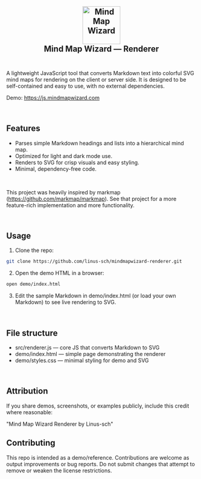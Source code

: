 

<div align="center">
  <h2>
    <img alt="Mind Map Wizard" src="https://mindmapwizard.com/img/logo-mmw-dev.png" width="100px" alt="Mind Map Wizard Engine Logo"/>
    <br>
    Mind Map Wizard — Renderer
      <br><br> 
  </h2>

</div>



A lightweight JavaScript tool that converts Markdown text into colorful SVG mind maps for rendering on the client or server side. It is designed to be self-contained and easy to use, with no external dependencies.<br>

Demo: https://js.mindmapwizard.com

<br>

## Features
- Parses simple Markdown headings and lists into a hierarchical mind map.
- Optimized for light and dark mode use.
- Renders to SVG for crisp visuals and easy styling.
- Minimal, dependency-free code.


<br>

This project was heavily inspired by markmap (https://github.com/markmap/markmap). See that project for a more feature-rich implementation and more functionality.

<br>


## Usage

1. Clone the repo:
```bash
git clone https://github.com/linus-sch/mindmapwizard-renderer.git
```

2. Open the demo HTML in a browser:
```bash
open demo/index.html
```

3. Edit the sample Markdown in demo/index.html (or load your own Markdown) to see live rendering to SVG.

<br>


## File structure
- src/renderer.js — core JS that converts Markdown to SVG  
- demo/index.html — simple page demonstrating the renderer  
- demo/styles.css — minimal styling for demo and SVG  

<br>

## Attribution
If you share demos, screenshots, or examples publicly, include this credit where reasonable:

"Mind Map Wizard Renderer by Linus-sch"
<br>

## Contributing
This repo is intended as a demo/reference. Contributions are welcome as output improvements or bug reports. Do not submit changes that attempt to remove or weaken the license restrictions.
